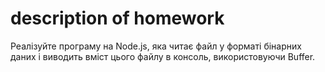 # description of homework

Реалізуйте програму на Node.js,
яка читає файл у форматі бінарних даних і виводить вміст цього файлу в консоль, використовуючи Buffer.
